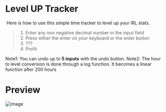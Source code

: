 # Level UP Tracker
 Here is how to use this simple time tracker to level up your IRL stats. 
  
> 1. Enter any non negative decimal number in the input field
> 2. Press either the enter on your keyboard or the enter button  
> 3. ???
> 4. Profit

Note1:  You can undo up to **5 inputs** with the undo button. 
Note2:  The hour to level conversion is done through a log function. It becomes a linear function after 200 hours

# Preview
![image](https://github.com/Redcowbois/StansLevelUP/assets/106411452/5a09eb38-a2de-473c-8c47-0c7c4f73ed0a)

